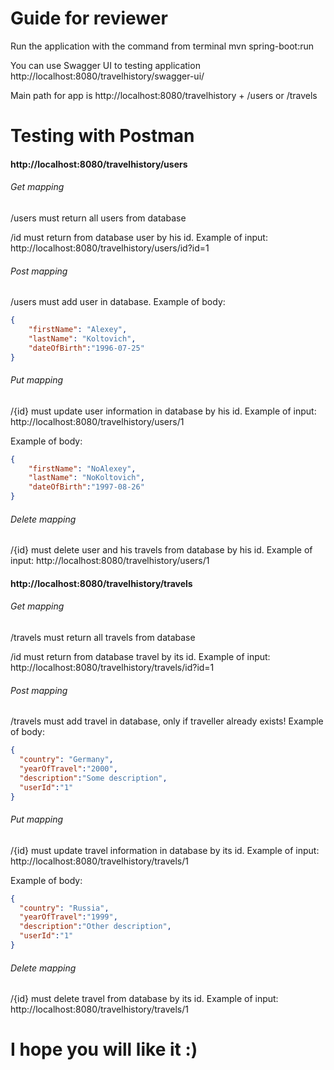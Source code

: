 # Guide for reviewer

Run the application with the command from terminal mvn spring-boot:run

You can use Swagger UI to testing application http://localhost:8080/travelhistory/swagger-ui/

Main path for app is http://localhost:8080/travelhistory + /users or /travels

# Testing with Postman

#### http://localhost:8080/travelhistory/users

###### Get mapping

/users must return all users from database

/id must return from database user by his id. Example of input: http://localhost:8080/travelhistory/users/id?id=1

###### Post mapping

/users must add user in database. Example of body:
```json
{
    "firstName": "Alexey",
    "lastName": "Koltovich",
    "dateOfBirth":"1996-07-25"
}
```

###### Put mapping

/{id} must update user information in database by his id. Example of input: http://localhost:8080/travelhistory/users/1

Example of body:
```json
{
    "firstName": "NoAlexey",
    "lastName": "NoKoltovich",
    "dateOfBirth":"1997-08-26"
}
```

###### Delete mapping

/{id} must delete user and his travels from database by his id. Example of input: http://localhost:8080/travelhistory/users/1

#### http://localhost:8080/travelhistory/travels

###### Get mapping

/travels must return all travels from database

/id must return from database travel by its id. Example of input: http://localhost:8080/travelhistory/travels/id?id=1

###### Post mapping

/travels must add travel in database, only if traveller already exists! Example of body:
```json
{
  "country": "Germany",
  "yearOfTravel":"2000",
  "description":"Some description",
  "userId":"1"
}
```

###### Put mapping

/{id} must update travel information in database by its id. Example of input: http://localhost:8080/travelhistory/travels/1

Example of body:
```json
{
  "country": "Russia",
  "yearOfTravel":"1999",
  "description":"Other description",
  "userId":"1"
}
```

###### Delete mapping

/{id} must delete travel from database by its id. Example of input: http://localhost:8080/travelhistory/travels/1

# I hope you will like it :)